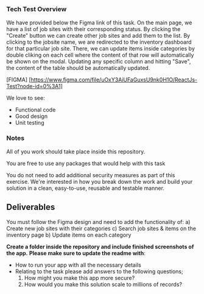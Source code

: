 #

### Tech Test Overview
We have provided below the Figma link of this task. On the main page, we have a list of job sites with their corresponding status. By clicking the "Create" button we can create other job sites and add them to the list. By clicking to the jobsite name, we are redirected to the inventory dashboard for that particular job site. There, we can update items inside categories by double cliking on each cell where the content of that row will automatically be shown on the modal. Updating any specific column and hitting "Save", the content of the table should be automatically updated.

[FIGMA] [https://www.figma.com/file/uOxY3AiUFaGuxsU9nk0H1O/ReactJs-Test?node-id=0%3A1]

We love to see:
- Functional code
- Good design
- Unit testing


### Notes
All of you work should take place inside this repository.

You are free to use any packages that would help with this task

You do not need to add additional security measures as part of this exercise.
We're interested in how you break down the work and build your solution in a clean, easy-to-use, reusable and testable manner.


## Deliverables
You must follow the Figma design and need to add the functionality of:
a) Create new job sites with their categories
c) Search job sites & items on the inventory page
b) Update items on each category

**Create a folder inside the repository and include finished screenshots of the app.**
**Please make sure to update the readme with**:

- How to run your app with all the necessary details
- Relating to the task please add answers to the following questions;
    1. How might you make this app more secure?
    2. How would you make this solution scale to millions of records?
  
